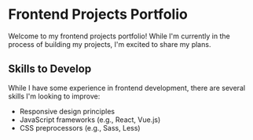 # Frontend Projects Portfolio

Welcome to my frontend projects portfolio! While I'm currently in the process of building my projects, I'm excited to share my plans.

## Skills to Develop

While I have some experience in frontend development, there are several skills I'm looking to improve:

- Responsive design principles
- JavaScript frameworks (e.g., React, Vue.js)
- CSS preprocessors (e.g., Sass, Less)

